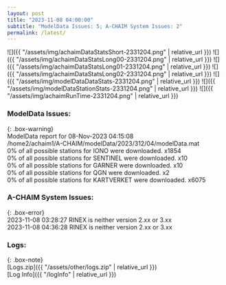 ```yaml
---
layout: post
title: "2023-11-08 04:00:00"
subtitle: "ModelData Issues: 5; A-CHAIM System Issues: 2"
permalink: /latest/
---
```


![]({{ "/assets/img/achaimDataStatsShort-2331204.png" | relative_url }})
![]({{ "/assets/img/achaimDataStatsLong00-2331204.png" | relative_url }})
![]({{ "/assets/img/achaimDataStatsLong01-2331204.png" | relative_url }})
![]({{ "/assets/img/achaimDataStatsLong02-2331204.png" | relative_url }})
![]({{ "/assets/img/modelDataDataStats-2331204.png" | relative_url }})
![]({{ "/assets/img/modelDataStationStats-2331204.png" | relative_url }})
![]({{ "/assets/img/achaimRunTime-2331204.png" | relative_url }})


### ModelData Issues:  
  
{: .box-warning}  
 ModelData report for 08-Nov-2023 04:15:08   
 /home2/achaim1/A-CHAIM/modelData/2023/312/04/modelData.mat   
 0% of all possible stations for IONO were downloaded. x1854   
 0% of all possible stations for SENTINEL were downloaded. x10   
 0% of all possible stations for GARNER were downloaded. x10   
 0% of all possible stations for QGN were downloaded. x2   
 0% of all possible stations for KARTVERKET were downloaded. x6075   
  
### A-CHAIM System Issues:  
  
{: .box-error}  
2023-11-08 03:28:27 RINEX is neither version 2.xx or 3.xx  
2023-11-08 04:36:28 RINEX is neither version 2.xx or 3.xx  

### Logs:  
  
{: .box-note}  
[Logs.zip]({{ "/assets/other/logs.zip" | relative_url }})  
[Log Info]({{ "/logInfo" | relative_url }})  
